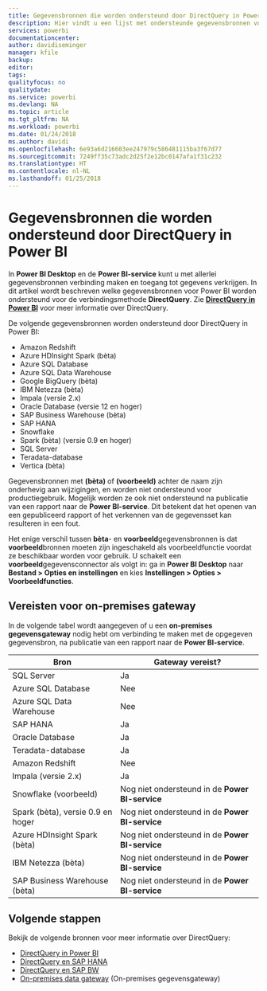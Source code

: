 ```yaml
---
title: Gegevensbronnen die worden ondersteund door DirectQuery in Power BI
description: Hier vindt u een lijst met ondersteunde gegevensbronnen voor DirectQuery.
services: powerbi
documentationcenter: 
author: davidiseminger
manager: kfile
backup: 
editor: 
tags: 
qualityfocus: no
qualitydate: 
ms.service: powerbi
ms.devlang: NA
ms.topic: article
ms.tgt_pltfrm: NA
ms.workload: powerbi
ms.date: 01/24/2018
ms.author: davidi
ms.openlocfilehash: 6e93a6d216603ee247979c586481115ba3f67d77
ms.sourcegitcommit: 7249ff35c73adc2d25f2e12bc0147afa1f31c232
ms.translationtype: HT
ms.contentlocale: nl-NL
ms.lasthandoff: 01/25/2018
---
```

# <a name="data-sources-supported-by-directquery-in-power-bi"></a>Gegevensbronnen die worden ondersteund door DirectQuery in Power BI
In **Power BI Desktop** en de **Power BI-service** kunt u met allerlei gegevensbronnen verbinding maken en toegang tot gegevens verkrijgen. In dit artikel wordt beschreven welke gegevensbronnen voor Power BI worden ondersteund voor de verbindingsmethode **DirectQuery**. Zie [**DirectQuery in Power BI**](desktop-directquery-about.md) voor meer informatie over DirectQuery.

De volgende gegevensbronnen worden ondersteund door DirectQuery in Power BI:

* Amazon Redshift
* Azure HDInsight Spark (bèta)
* Azure SQL Database
* Azure SQL Data Warehouse
* Google BigQuery (bèta)
* IBM Netezza (bèta)
* Impala (versie 2.x)
* Oracle Database (versie 12 en hoger)
* SAP Business Warehouse (bèta)
* SAP HANA
* Snowflake
* Spark (bèta) (versie 0.9 en hoger)
* SQL Server
* Teradata-database
* Vertica (bèta)

Gegevensbronnen met **(bèta)** of **(voorbeeld)** achter de naam zijn onderhevig aan wijzigingen, en worden niet ondersteund voor productiegebruik. Mogelijk worden ze ook niet ondersteund na publicatie van een rapport naar de **Power BI-service**. Dit betekent dat het openen van een gepubliceerd rapport of het verkennen van de gegevensset kan resulteren in een fout.

Het enige verschil tussen **bèta**- en **voorbeeld**gegevensbronnen is dat **voorbeeld**bronnen moeten zijn ingeschakeld als voorbeeldfunctie voordat ze beschikbaar worden voor gebruik. U schakelt een **voorbeeld**gegevensconnector als volgt in: ga in **Power BI Desktop** naar **Bestand > Opties en instellingen** en kies **Instellingen > Opties > Voorbeeldfuncties**.

## <a name="on-premises-gateway-requirements"></a>Vereisten voor on-premises gateway
In de volgende tabel wordt aangegeven of u een **on-premises gegevensgateway** nodig hebt om verbinding te maken met de opgegeven gegevensbron, na publicatie van een rapport naar de **Power BI-service**.

| Bron | Gateway vereist? |
| --- | --- |
| SQL Server |Ja |
| Azure SQL Database |Nee |
| Azure SQL Data Warehouse |Nee |
| SAP HANA |Ja |
| Oracle Database |Ja |
| Teradata-database |Ja |
| Amazon Redshift |Nee |
| Impala (versie 2.x) |Ja |
| Snowflake (voorbeeld) |Nog niet ondersteund in de **Power BI-service** |
| Spark (bèta), versie 0.9 en hoger |Nog niet ondersteund in de **Power BI-service** |
| Azure HDInsight Spark (bèta) |Nog niet ondersteund in de **Power BI-service** |
| IBM Netezza (bèta) |Nog niet ondersteund in de **Power BI-service** |
| SAP Business Warehouse (bèta) |Nog niet ondersteund in de **Power BI-service** |

## <a name="next-steps"></a>Volgende stappen
Bekijk de volgende bronnen voor meer informatie over DirectQuery:

* [DirectQuery in Power BI](desktop-directquery-about.md)
* [DirectQuery en SAP HANA](desktop-directquery-sap-hana.md)
* [DirectQuery en SAP BW](desktop-directquery-sap-bw.md)
* [On-premises data gateway](service-gateway-onprem.md) (On-premises gegevensgateway)

